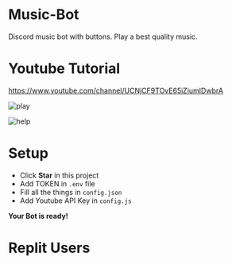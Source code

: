 # Music-Bot
Discord music bot with buttons. Play a best quality music.

# Youtube Tutorial
https://www.youtube.com/channel/UCNjCF9TOvE65iZjumIDwbrA

![play](https://media.discordapp.net/attachments/885540251043495966/886869092781404201/unknown.png)


![help](https://media.discordapp.net/attachments/885540251043495966/886869220636385330/unknown.png)


# Setup
- Click **Star** in this project
- Add TOKEN in `.env` file
- Fill all the things in `config.json`
- Add Youtube API Key in `config.js`

**Your Bot is ready!**


# Replit Users 
